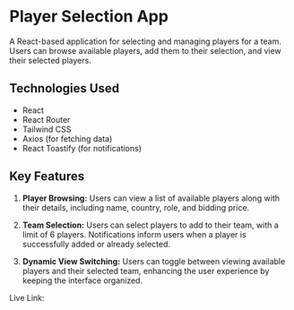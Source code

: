 

# Player Selection App

A React-based application for selecting and managing players for a team. Users can browse available players, add them to their selection, and view their selected players.

## Technologies Used

- React
- React Router
- Tailwind CSS
- Axios (for fetching data)
- React Toastify (for notifications)

## Key Features

1. **Player Browsing:** Users can view a list of available players along with their details, including name, country, role, and bidding price.

2. **Team Selection:** Users can select players to add to their team, with a limit of 6 players. Notifications inform users when a player is successfully added or already selected.

3. **Dynamic View Switching:** Users can toggle between viewing available players and their selected team, enhancing the user experience by keeping the interface organized.

Live Link:
